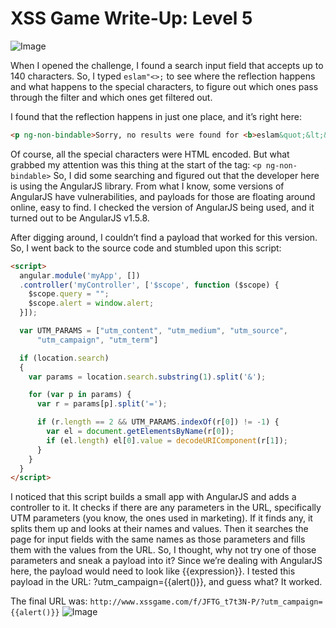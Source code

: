 # XSS Game Write-Up: Level 5 
![Image](https://github.com/user-attachments/assets/45390bc5-7ce4-49e7-ba45-5b07dfd365e7)


When I opened the challenge, I found a search input field that accepts up to 140 characters. So, I typed `eslam"<>;` to see where the reflection happens and what happens to the special characters, to figure out which ones pass through the filter and which ones get filtered out.

I found that the reflection happens in just one place, and it’s right here:
```html
<p ng-non-bindable>Sorry, no results were found for <b>eslam&quot;&lt;&gt;</b>.</p>
``` 
Of course, all the special characters were HTML encoded. But what grabbed my attention was this thing at the start of the tag: 
`<p ng-non-bindable>` 
So, I did some searching and figured out that the developer here is using the AngularJS library. From what I know, some versions of AngularJS have vulnerabilities, and payloads for those are floating around online, easy to find. I checked the version of AngularJS being used, and it turned out to be AngularJS v1.5.8.

After digging around, I couldn’t find a payload that worked for this version. So, I went back to the source code and stumbled upon this script: 
```html
<script>
  angular.module('myApp', [])
  .controller('myController', ['$scope', function ($scope) {
    $scope.query = "";
    $scope.alert = window.alert;
  }]);

  var UTM_PARAMS = ["utm_content", "utm_medium", "utm_source",
      "utm_campaign", "utm_term"]

  if (location.search)
  {
    var params = location.search.substring(1).split('&');

    for (var p in params) {
      var r = params[p].split('=');

      if (r.length == 2 && UTM_PARAMS.indexOf(r[0]) != -1) {
        var el = document.getElementsByName(r[0]);
        if (el.length) el[0].value = decodeURIComponent(r[1]);
      }
    }
  }
</script>
``` 
I noticed that this script builds a small app with AngularJS and adds a controller to it. It checks if there are any parameters in the URL, specifically UTM parameters (you know, the ones used in marketing). If it finds any, it splits them up and looks at their names and values. Then it searches the page for input fields with the same names as those parameters and fills them with the values from the URL. 
So, I thought, why not try one of those parameters and sneak a payload into it? Since we’re dealing with AngularJS here, the payload would need to look like {{expression}}. I tested this payload in the URL: ?utm_campaign={{alert()}}, and guess what? It worked. 

The final URL was: 
`http://www.xssgame.com/f/JFTG_t7t3N-P/?utm_campaign={{alert()}}` 
![Image](https://github.com/user-attachments/assets/f1777922-3efd-41d8-ab89-762ccc1fb9b9)

